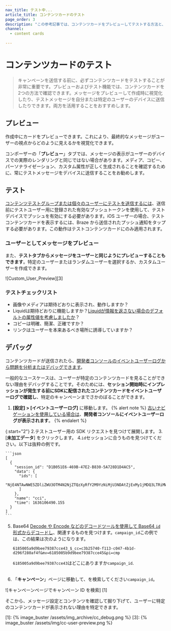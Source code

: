 ```yaml
---
nav_title: テスト中...
article_title: コンテンツカードのテスト
page_order: 3
description: "この参考記事では、コンテンツカードをプレビューしてテストする方法と、いくつかのベストプラクティスについて説明します。"
channel:
  - content cards
  
---
```


# コンテンツカードのテスト

> キャンペーンを送信する前に、必ずコンテンツカードをテストすることが非常に重要です。プレビューおよびテスト機能では、コンテンツカードを2つの方法で確認できます。メッセージをプレビューして作成時に視覚化したり、テストメッセージを自分または特定のユーザーのデバイスに送信したりできます。両方を活用することをおすすめします。

## プレビュー

作成中にカードをプレビューできます。これにより、最終的なメッセージがユーザーの視点からどのように見えるかを視覚化できます。

コンポーザーの「**プレビュー**」タブでは、メッセージの表示がユーザーのデバイスでの実際のレンダリングと同じではない場合があります。メディア、コピー、パーソナライゼーション、カスタム属性が正しく生成されることを確認するために、常にテストメッセージをデバイスに送信することをお勧めします。

## テスト

[コンテンツテストグループまたは個々のユーザーにテストを送信するには]({{site.baseurl}}/user_guide/administrative/app_settings/developer_console/internal_groups_tab/#content-test-groups)、送信前にテストユーザー用に登録された有効なプッシュトークンを使用して、テストデバイスでプッシュを有効にする必要があります。iOS ユーザーの場合、テストコンテンツカードを表示するには、Braze から送信されたプッシュ通知をタップする必要があります。この動作はテストコンテンツカードにのみ適用されます。

### ユーザーとしてメッセージをプレビュー

また、**テストタブからメッセージをユーザーと同じようにプレビューすることもできます**。特定のユーザーまたはランダムユーザーを選択するか、カスタムユーザーを作成できます。

![Custom\_User\_Preview][3]

### テストチェックリスト

- 画像やメディアは期待どおりに表示され、動作しますか？
- Liquidは期待どおりに機能しますか？[Liquidが情報を返さない場合のデフォルトの属性値を考慮しましたか]({{site.baseurl}}/user_guide/personalization_and_dynamic_content/liquid/conditional_logic/#accounting-for-null-attribute-values)？
- コピーは明確、簡潔、正確ですか？
- リンクはユーザーを本来あるべき場所に誘導していますか？

## デバッグ

コンテンツカードが送信されたら、[開発者コンソールのイベントユーザーログから問題を分析またはデバッグできます]({{site.baseurl}}/user_guide/administrative/app_settings/developer_console/event_user_log_tab/)。 

一般的なユースケースは、ユーザーが特定のコンテンツカードを見ることができない理由をデバッグすることです。そのためには、**セッション開始時にインプレッションが発生する前にSDKに配信されたコンテンツカードをイベントユーザーログで確認し**、特定のキャンペーンまでさかのぼることができます。

1. **[設定] > [**イベントユーザーログ**]** に移動します。
{% alert note %}
[古いナビゲーションを使用している場合は]({{site.baseurl}}/navigation)、****開発者コンソールにイベントユーザーログが表示されます****。
{% endalert %}

{:start="2"}
2\.テストユーザー用の SDK リクエストを見つけて展開します。
3\.[**未加工データ**] をクリックします。
4\.`id`セッションに合うものを見つけてください。以下は抜粋の例です。

    ```json
    [
      {
        "session_id": "D1B051E6-469B-47E2-B830-5A728D1D4AC5",
        "data": {
          "ids": [
            "NjE4NTAwNWE5ZDliZWU3OTM4N2NjZTQzXyRfY2M9YzNiMjU3NDAtZjExMy1jMDQ3LTRiMWQtZDI5NmYyODBhZjRmJm12PTYxODUwMDViOWQ5YmVlNzkzODdjY2U0NSZwaT1jbXA="
          ]
        },
        "name": "cci",
        "time": 1636106490.155
      }
    ]
    ```

5. Base64 [Decode や Encode などのデコードツールを使用して Base64 `id` 形式からデコードし](https://www.base64decode.org/)、関連するものを見つけます。`campaign_id`この例では、この結果は次のようになります。

    ```
    6185005a9d9bee79387cce43_$_cc=c3b25740-f113-c047-4b1d-d296f280af4f&mv=6185005b9d9bee79387cce45&pi=cmp
    ```

    `6185005a9d9bee79387cce43`はどこにありますか`campaign_id`.<br><br>

6. 「**キャンペーン**」ページに移動して、を検索してください`campaign_id`。

![キャンペーンページでキャンペーン ID を検索] [1]

そこから、メッセージ設定とコンテンツを確認して掘り下げて、ユーザーに特定のコンテンツカードが表示されない理由を特定できます。

[1]: {% image_buster /assets/img_archive/cc_debug.png %}
[3]: {% image_buster /assets/img/cc-user-preview.png %}
